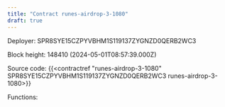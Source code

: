 ```yaml
---
title: "Contract runes-airdrop-3-1080"
draft: true
---
```

Deployer: SPR8SYE15CZPYVBHM1S119137ZYGNZD0QERB2WC3


 



Block height: 148410 (2024-05-01T08:57:39.000Z)

Source code: {{<contractref "runes-airdrop-3-1080" SPR8SYE15CZPYVBHM1S119137ZYGNZD0QERB2WC3 runes-airdrop-3-1080>}}

Functions:


